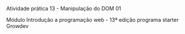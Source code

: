 Atividade prática 13 - Manipulação do DOM 01

Módulo Introdução a programação web - 13ª edição programa starter Growdev
